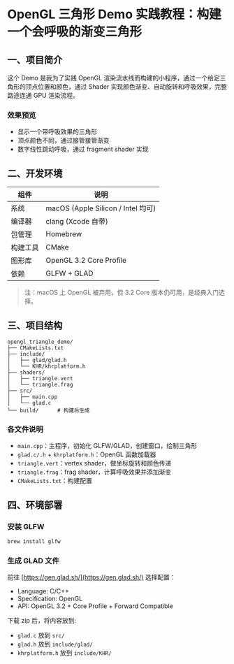 # OpenGL 三角形 Demo 实践教程：构建一个会呼吸的渐变三角形

## 一、项目简介

这个 Demo 是我为了实践 OpenGL 渲染流水线而构建的小程序，通过一个给定三角形的顶点位置和颜色，通过 Shader 实现颜色渐变、自动旋转和呼吸效果，完整路途连通 GPU 渲染流程。

### 效果预览

* 显示一个带呼吸效果的三角形
* 顶点颜色不同，通过接管接管渐变
* 数字线性跳动呼吸，通过 fragment shader 实现

## 二、开发环境

| 组件   | 说明                               |
| ---- | -------------------------------- |
| 系统   | macOS (Apple Silicon / Intel 均可) |
| 编译器  | clang (Xcode 自带)                 |
| 包管理  | Homebrew                         |
| 构建工具 | CMake                            |
| 图形库  | OpenGL 3.2 Core Profile          |
| 依赖   | GLFW + GLAD                      |

> 注：macOS 上 OpenGL 被弃用，但 3.2 Core 版本仍可用，是经典入门选择。

## 三、项目结构

```
opengl_triangle_demo/
├── CMakeLists.txt
├── include/
│   ├── glad/glad.h
│   └── KHR/khrplatform.h
├── shaders/
│   ├── triangle.vert
│   └── triangle.frag
├── src/
│   ├── main.cpp
│   └── glad.c
└── build/      # 构建后生成
```

### 各文件说明

* `main.cpp`：主程序，初始化 GLFW/GLAD，创建窗口，绘制三角形
* `glad.c/.h` + `khrplatform.h`：OpenGL 函数加载器
* `triangle.vert`：vertex shader，做坐标旋转和颜色传递
* `triangle.frag`：frag shader，计算呼吸效果并添加渐变
* `CMakeLists.txt`：构建配置

## 四、环境部署

### 安装 GLFW

```bash
brew install glfw
```

### 生成 GLAD 文件

前往 [https://gen.glad.sh/](https://gen.glad.sh/) 选择配置：

* Language: C/C++
* Specification: OpenGL
* API: OpenGL 3.2 + Core Profile + Forward Compatible

下载 zip 后，将内容放到:

* `glad.c` 放到 `src/`
* `glad.h` 放到 `include/glad/`
* `khrplatform.h` 放到 `include/KHR/`

